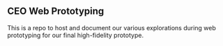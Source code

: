 ## CEO Web Prototyping
This is a repo to host and document our various explorations during web prototyping for our final high-fidelity prototype.
